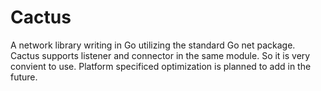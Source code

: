# Cactus

A network library writing in Go utilizing the standard Go net package. Cactus supports listener and connector in the same module. So it is very convient to use. Platform specificed optimization is planned to add in the future.


